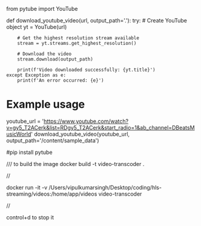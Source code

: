 from  pytube import YouTube

def download_youtube_video(url, output_path='.'):
    try:
        # Create YouTube object
        yt = YouTube(url)

        # Get the highest resolution stream available
        stream = yt.streams.get_highest_resolution()

        # Download the video
        stream.download(output_path)

        print(f'Video downloaded successfully: {yt.title}')
    except Exception as e:
        print(f'An error occurred: {e}')

# Example usage
youtube_url = 'https://www.youtube.com/watch?v=gy5_T2ACerk&list=RDgy5_T2ACerk&start_radio=1&ab_channel=DBeatsMusicWorld'
download_youtube_video(youtube_url, output_path='/content/sample_data')

#pip install pytube


/// to build the image
docker build -t video-transcoder .

//

docker run -it -v /Users/vipulkumarsingh/Desktop/coding/hls-streaming/videos:/home/app/videos video-transcoder


//

control+d to stop it

